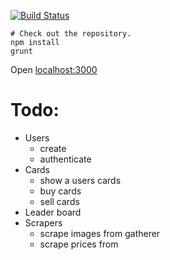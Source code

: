 [![Build Status](https://travis-ci.org/nelson54/mtg-stocks.svg)](https://travis-ci.org/nelson54/mtg-stocks)

```
# Check out the repository.
npm install
grunt
```

Open [localhost:3000](http://localhost:3000)

Todo:
=============

* Users
  * create
  * authenticate
* Cards
  * show a users cards
  * buy cards
  * sell cards
* Leader board
* Scrapers
  * scrape images from gatherer
  * scrape prices from
